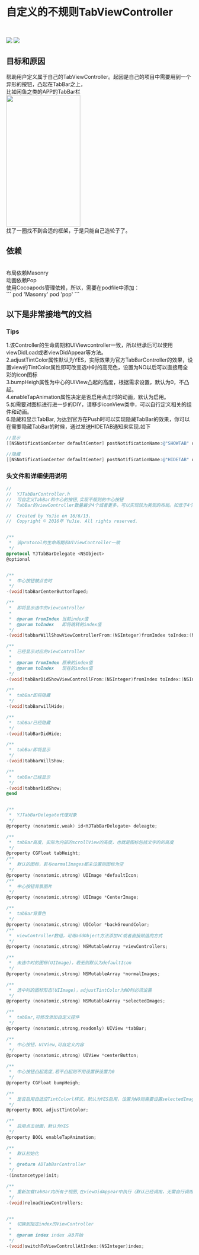 <h1>自定义的不规则TabViewController</h1></br>

<a href="http://i1.piimg.com/4851/a164f31dab2dd803.png" title="点击显示原始图片"><img src="http://i1.piimg.com/4851/a164f31dab2dd803t.jpg"></a>
<a href="http://i1.piimg.com/4851/c80c297f6c30dcaf.png" title="点击显示原始图片"><img src="http://i1.piimg.com/4851/c80c297f6c30dcaft.jpg"></a>

<h2>目标和原因</h2>
帮助用户定义属于自己的TabViewController。起因是自己的项目中需要用到一个异形的按钮，凸起在TabBar之上，</br>
比如闲鱼之类的APP的TabBar栏</br>
<img src="http://img7.qiyipic.com/image/appstore/20151221/7d/a7/201377220_89_1_1450703699402_16x9.jpg" width="200" height ="355"></br>
找了一圈找不到合适的框架，于是只能自己造轮子了。</br>

<h2>依赖</h2></br>
布局依赖Masonry</br>
动画依赖Pop</br>
使用Cocoapods管理依赖，所以，需要在podfile中添加：</br>
```
pod 'Masonry'
pod 'pop'
```

<h2>以下是非常接地气的文档</2>
<h3>Tips</h3>
1.该Controller的生命周期和UIViewcontroller一致，所以继承后可以使用viewDidLoad或者viewDidAppear等方法。</br>
2.adjustTintColor属性默认为YES，实际效果为官方TabBarController的效果，设置view的TintColor属性即可改变选中时的高亮色，设置为NO以后可以直接用全彩的icon图标</br>
3.bumpHeigh属性为中心的UIView凸起的高度，根据需求设置，默认为0，不凸起。</br>
4.enableTapAnimation属性决定是否启用点击时的动画，默认为启用。</br>
5.如需要对图标进行进一步的DIY，请移步iconView类中，可以自行定义相关的组件和动画。</br>
6.隐藏和显示TabBar, 为达到官方在Push时可以实现隐藏TabBar的效果，你可以在需要隐藏TabBar的时候，通过发送HIDETAB通知来实现.如下</br>

```Objective-C
//显示
[[NSNotificationCenter defaultCenter] postNotificationName:@"SHOWTAB" object:nil];

//隐藏
[[NSNotificationCenter defaultCenter] postNotificationName:@"HIDETAB" object:nil];
```

<h3>头文件和详细使用说明</h3>

```Objective-C
//
//  YJTabBarController.h
//  可自定义TabBar和中心的按钮,实现不规则的中心按钮
//  TabBar的viewController数量最少4个或者更多，可以实现较为美观的布局。如低于4个需自己实现相关的布局。

//  Created by YuJie on 16/6/13.
//  Copyright © 2016年 YuJie. All rights reserved.


/**
 *  该protocol的生命周期和UIViewController一致
 */
@protocol YJTabBarDelegate <NSObject>
@optional


/**
 *  中心按钮被点击时
 */
-(void)tabBarCenterButtonTaped;

/**
 *  即将显示选中的viewcontroller
 *
 *  @param fromIndex 当前index值
 *  @param toIndex   即将跳转的index值
 */
-(void)tabbarWillShowViewControllerFrom:(NSInteger)fromIndex toIndex:(NSInteger)toIndex;

/**
 *  已经显示对应的viewController
 *
 *  @param fromIndex 原来的index值
 *  @param toIndex   现在的index值
 */
-(void)tabBarDidShowViewControllFrom:(NSInteger)fromIndex toIndex:(NSInteger)toIndex;

/**
 *  tabBar即将隐藏
 */
-(void)tabBarwillHide;

/**
 *  tabBar已经隐藏
 */
-(void)tabBarDidHide;

/**
 *  tabBar即将显示
 */
-(void)tabbarWillShow;

/**
 *  tabBar已经显示
 */
-(void)tabbarDidShow;
@end


/**
 *  YJTabBarDelegate代理对象
 */
@property (nonatomic,weak) id<YJTabBarDelegate> deleagte;

/**
 *  tabBar高度，实际为内部的scrollView的高度，也就是图标包括文字的的高度
 */
@property CGFloat tabHeight;
/**
 *  默认的图标，若与normalImages都未设置则图标为空
 */
@property (nonatomic,strong) UIImage *defaultIcon;
/**
 *  中心按钮背景图片
 */
@property (nonatomic,strong) UIImage *CenterImage;

/**
 *  tabBar背景色
 */
@property (nonatomic,strong) UIColor *backGroundColor;
/**
 *  viewController数组，可用addObject方法添加VC或者直接赋值的方式
 */
@property (nonatomic,strong) NSMutableArray *viewControllers;

/**
 *  未选中时的图标(UIImage)，若无则默认为defaultIcon
 */
@property (nonatomic,strong) NSMutableArray *normalImages;

/**
 *  选中时的图标形态(UIImage)，adjustTintColor为NO时必须设置
 */
@property (nonatomic,strong) NSMutableArray *selectedImages;

/**
 *  tabBar,可修改添加自定义控件
 */
@property (nonatomic,strong,readonly) UIView *tabBar;

/**
 *  中心按钮，UIView,可自定义内容
 */
@property (nonatomic,strong) UIView *centerButton;

/**
 *  中心按钮凸起高度,若不凸起则不用设置获设置为0
 */
@property CGFloat bumpHeigh;

/**
 *  是否启用自适应TintColorl样式，默认为YES启用，设置为NO则需要设置selectedImages
 */
@property BOOL adjustTintColor;

/**
 *  启用点击动画，默认为YES
 */
@property BOOL enableTapAnimation;

/**
 *  默认初始化
 *
 *  @return ADTabBarController
 */
-(instancetype)init;

/**
 *  重新加载tabBar内所有子视图,在viewDidAppear中执行（默认已经调用，无需自行调用）
 */
-(void)reloadViewControllers;


/**
 *  切换到指定index的ViewController
 *
 *  @param index index 从0开始
 */
-(void)switchToViewControllAtIndex:(NSInteger)index;

```
